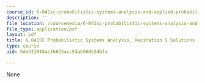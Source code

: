 ```yaml
---
course_id: 6-041sc-probabilistic-systems-analysis-and-applied-probability-fall-2013
description: ''
file_location: /coursemedia/6-041sc-probabilistic-systems-analysis-and-applied-probability-fall-2013/5de531018ac36835acc83ab06de2dbfa_MIT6_041SCF13_rec05_sol.pdf
file_type: application/pdf
layout: pdf
title: 6.041SC Probabilistic Systems Analysis, Recitation 5 Solutions
type: course
uid: 5de531018ac36835acc83ab06de2dbfa

---
```

None